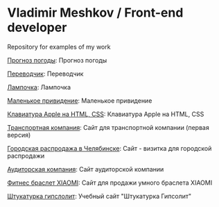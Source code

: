 # Vladimir Meshkov / Front-end developer
Repository for examples of my work

[Прогноз погоды](https://VmeshkoV.github.io/weatherApp/ "Прогноз погоды"): Прогноз погоды

[Переводчик](https://VmeshkoV.github.io/translator/ "Переводчик"): Переводчик

[Лампочка](https://VmeshkoV.github.io/lightBulb/ "Лампочка"): Лампочка

[Маленькое привидение](https://VmeshkoV.github.io/Ghost/ "Маленькое привидение"): Маленькое привидение

[Клавиатура Apple на HTML, CSS](https://vmeshkoV.github.io/keyboard/ "Клавиатура Apple на HTML, CSS"): Клавиатура Apple на HTML, CSS

[Транспортная компания](https://vmeshkov.github.io/BTG/ "Транспортная компания"): Сайт для транспортной компании (первая версия)

[Городская распродажа в Челябинске](https://vmeshkov.github.io/sale/ "Распродажа"): Сайт - визитка для городской распродажи

[Аудиторская компания](https://VmeshkoV.github.io/x88/ "Аудит сайта"): Сайт аудиторской компании

[Фитнес браслет XIAOMI](https://VmeshkoV.github.io/xiaomi/ "Фитнес браслет"): Сайт для продажи умного браслета XIAOMI

[Штукатурка гипслолит](https://VmeshkoV.github.io/Gipsolite/ "Гипсолит"): Учебный сайт "Штукатурка Гипсолит"
















